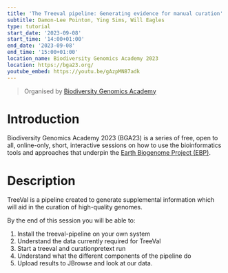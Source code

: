 ```yaml
---
title: 'The Treeval pipeline: Generating evidence for manual curation'
subtitle: Damon-Lee Pointon, Ying Sims, Will Eagles
type: tutorial
start_date: '2023-09-08'
start_time: '14:00+01:00'
end_date: '2023-09-08'
end_time: '15:00+01:00'
location_name: Biodiversity Genomics Academy 2023
location: https://bga23.org/
youtube_embed: https://youtu.be/gAzpMN87adk
---
```


> Organised by [Biodiversity Genomics Academy](https://bga23.org/)

# Introduction

Biodiversity Genomics Academy 2023 (BGA23) is a series of free, open to all,
online-only, short, interactive sessions on how to use the bioinformatics
tools and approaches that underpin the [Earth Biogenome Project (EBP)](https://earthbiogenome.org/).

# Description

TreeVal is a pipeline created to generate supplemental information which will aid in the curation of high-quality genomes.

By the end of this session you will be able to:

1. Install the treeval-pipeline on your own system
2. Understand the data currently required for TreeVal
3. Start a treeval and curationpretext run
4. Understand what the different components of the pipeline do
5. Upload results to JBrowse and look at our data.
